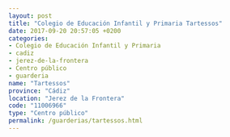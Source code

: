 ```yaml
---
layout: post
title: "Colegio de Educación Infantil y Primaria Tartessos"
date: 2017-09-20 20:57:05 +0200
categories:
- Colegio de Educación Infantil y Primaria
- cadiz
- jerez-de-la-frontera
- Centro público
- guarderia
name: "Tartessos"
province: "Cádiz"
location: "Jerez de la Frontera"
code: "11006966"
type: "Centro público"
permalink: /guarderias/tartessos.html
---
```

